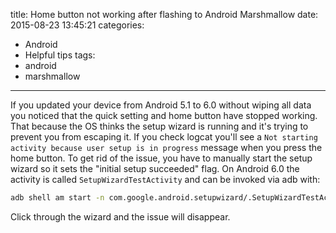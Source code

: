 title: Home button not working after flashing to Android Marshmallow
date: 2015-08-23 13:45:21
categories:
   - Android
   - Helpful tips
tags:
   - android
   - marshmallow 
---
If you updated your device from Android 5.1 to 6.0 without wiping all data you noticed that the quick setting and home button have stopped working. That because the OS thinks the setup wizard is running and it's trying to prevent you from escaping it. If you check logcat you'll see a  `Not starting activity because user setup is in progress` message when you press the home button.
To get rid of the issue, you have to manually start the setup wizard so it sets the "initial setup succeeded" flag. On Android 6.0 the activity is called `SetupWizardTestActivity` and can be invoked via adb with:

```bash
adb shell am start -n com.google.android.setupwizard/.SetupWizardTestActivity
```

Click through the wizard and the issue will disappear.

<!-- more -->